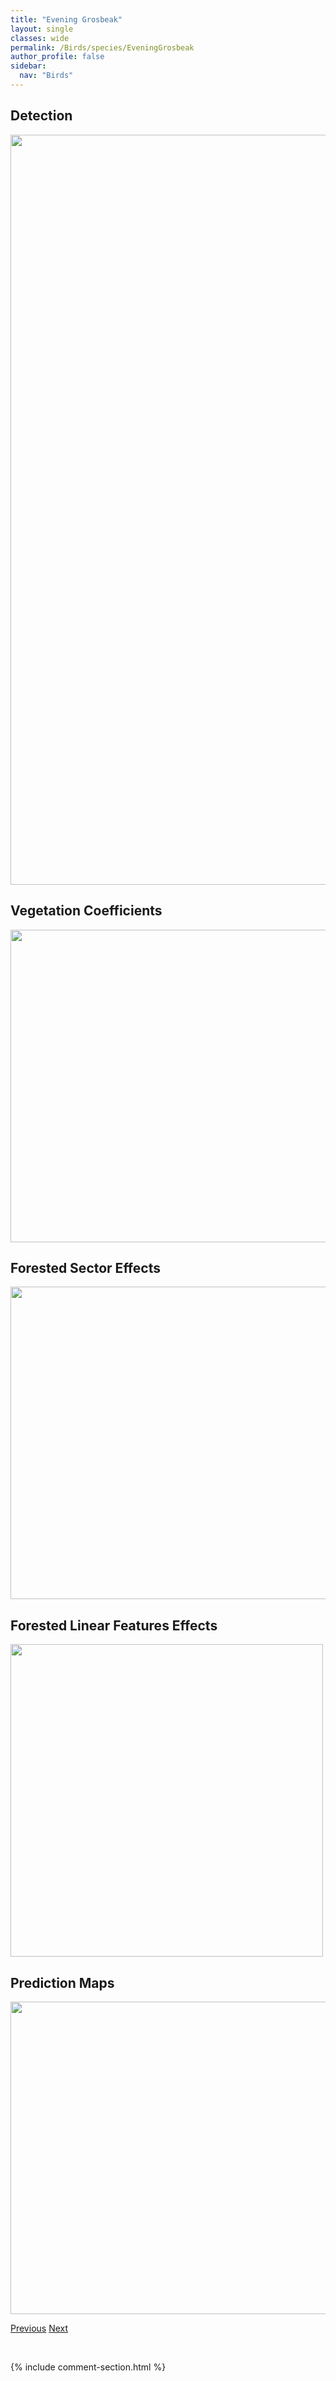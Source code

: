 ```yaml
---
title: "Evening Grosbeak"
layout: single
classes: wide
permalink: /Birds/species/EveningGrosbeak
author_profile: false
sidebar:
  nav: "Birds"
---
```


<h2>Detection</h2>

<a href="https://drive.google.com/uc?export=view&id=1MIcNVfuSOGl5V8VfjYZ5o9mhxlbzvAGz">
<img src="https://drive.google.com/uc?export=view&id=1MIcNVfuSOGl5V8VfjYZ5o9mhxlbzvAGz" height = "1200" width = "800">
</a>


<h2>Vegetation Coefficients</h2>

<a href="https://drive.google.com/uc?export=view&id=1tXvVUMAfWdqBNNhxJtI0_kJbAwGy0CXV">
<img src="https://drive.google.com/uc?export=view&id=1tXvVUMAfWdqBNNhxJtI0_kJbAwGy0CXV" height = "500" width = "1000">
</a>


<h2>Forested Sector Effects</h2>

<a href="https://drive.google.com/uc?export=view&id=1Xii1eCoXNqbvaf38rm7vREu810qU8Q7-">
<img src="https://drive.google.com/uc?export=view&id=1Xii1eCoXNqbvaf38rm7vREu810qU8Q7-" height = "500" width = "1000">
</a>


<h2>Forested Linear Features Effects</h2>

<a href="https://drive.google.com/uc?export=view&id=1yPJOHplKU5MJJR4lFzwhpErH2Q7Yrufh">
<img src="https://drive.google.com/uc?export=view&id=1yPJOHplKU5MJJR4lFzwhpErH2Q7Yrufh" height = "500" width = "500">
</a>


<h2>Prediction Maps</h2>

<a href="https://drive.google.com/uc?export=view&id=1guCYsQia8w7X0HphZkmdJNd-Hr_Vuz7z">
<img src="https://drive.google.com/uc?export=view&id=1guCYsQia8w7X0HphZkmdJNd-Hr_Vuz7z" height = "500" width = "1000">
</a>


<a href="/DevelopmentWebsite/Birds/species/EuropeanStarling" class="pagination--pager" title="Sturnus vulgaris">Previous</a> <a href="/DevelopmentWebsite/Birds/species/FoxSparrow" class="pagination--pager" title="Passerella iliaca">Next</a>

<p>&nbsp;</p>

{% include comment-section.html %}
